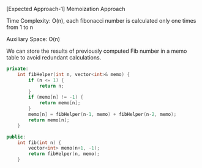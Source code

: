<p>[Expected Approach-1] Memoization Approach

Time Complexity: O(n), each fibonacci number is calculated only one times from 1 to n
  
Auxiliary Space: O(n)

We can store the results of previously computed Fib number in a memo table to avoid redundant calculations.</p>

```cpp
private: 
    int fibHelper(int n, vector<int>& memo) {
        if (n <= 1) {
            return n;
        }
        if (memo[n] != -1) {
            return memo[n];
        }
        memo[n] = fibHelper(n-1, memo) + fibHelper(n-2, memo);
        return memo[n];
    }

public:
    int fib(int n) {
        vector<int> memo(n+1, -1);
        return fibHelper(n, memo);
    }
